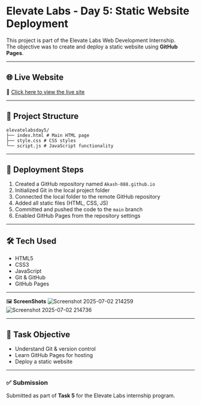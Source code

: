 # Elevate Labs - Day 5: Static Website Deployment

This project is part of the Elevate Labs Web Development Internship.  
The objective was to create and deploy a static website using **GitHub Pages**.

---

## 🌐 Live Website

🔗 [Click here to view the live site](https://Akash-088.github.io)

---

## 📁 Project Structure

```
elevatelabsday5/
├── index.html # Main HTML page
├── style.css # CSS styles
└── script.js # JavaScript functionality
```

---

## 🚀 Deployment Steps

1. Created a GitHub repository named `Akash-088.github.io`
2. Initialized Git in the local project folder
3. Connected the local folder to the remote GitHub repository
4. Added all static files (HTML, CSS, JS)
5. Committed and pushed the code to the `main` branch
6. Enabled GitHub Pages from the repository settings

---

## 🛠️ Tech Used

- HTML5
- CSS3
- JavaScript
- Git & GitHub
- GitHub Pages

---

🖼️ **ScreenShots**
![Screenshot 2025-07-02 214259](https://github.com/user-attachments/assets/bb72c569-5bce-4436-8370-df75e931448d)
![Screenshot 2025-07-02 214736](https://github.com/user-attachments/assets/94bfea6b-58dc-4fc6-ac86-568d1a7e7e84)

---

## 📌 Task Objective

- Understand Git & version control
- Learn GitHub Pages for hosting
- Deploy a static website

---

### ✅ Submission

Submitted as part of **Task 5** for the Elevate Labs internship program.
